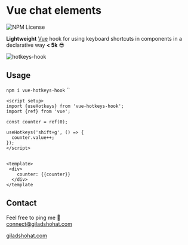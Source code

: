 # Vue chat elements

![NPM License](https://img.shields.io/npm/l/vue-hotkeys-hook)

**Lightweight** [Vue](https://vuejs.org/) hook for using keyboard shortcuts in components in a declarative way **< 5k** 😎 <br>

![hotkeys-hook](https://github.com/gshohat/vue-hotkeys-hook/assets/91323932/97d80fe1-f516-4fcb-878d-ad05a9bd6647)

## Usage

`npm i vue-hotkeys-hook`
``
```
<script setup>
import {useHotkeys} from 'vue-hotkeys-hook';
import {ref} from 'vue';

const counter = ref(0);

useHotkeys('shift+g', () => {
  counter.value++;
});
</script>


<template>
 <div>
    counter: {{counter}}
  </div>
</template
```


## Contact
Feel free to ping me 💫
<br>
connect@giladshohat.com

[giladshohat.com](https://giladshohat.com)
